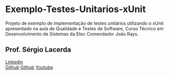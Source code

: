 # Exemplo-Testes-Unitarios-xUnit
Projeto de exemplo de implementação de testes unitários utilizando o xUnit apresentado na aula de Qualidade e Testes de Software, Curso Técnico em Desenvolvimento de Sistemas da Etec Comendador João Rays.

## Prof. Sérgio Lacerda

[Linkedin](https://www.linkedin.com/in/sergiolacerda)  
[Github](https://github.com/sergio-lacerda) 
[Github](https://github.com/sergio-lacerda) 
[Youtube](https://www.youtube.com/channel/UCcy7WnMEtzyNZZBJvRcGpOg) 


